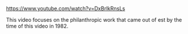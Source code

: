 https://www.youtube.com/watch?v=DxBrlkRnsLs

This video focuses on the philanthropic work that came out of est by the time of this video in 1982.